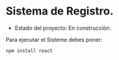 <h1> Sistema de Registro. </h1>

- Estado del proyecto: En construcción.

Para ejecutar el Sisteme debes poner:

```npm install react```
